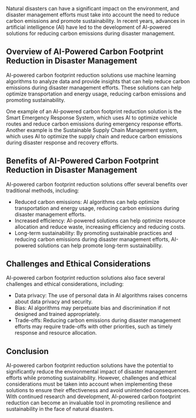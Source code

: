 
Natural disasters can have a significant impact on the environment, and disaster management efforts must take into account the need to reduce carbon emissions and promote sustainability. In recent years, advances in artificial intelligence (AI) have led to the development of AI-powered solutions for reducing carbon emissions during disaster management.

Overview of AI-Powered Carbon Footprint Reduction in Disaster Management
------------------------------------------------------------------------

AI-powered carbon footprint reduction solutions use machine learning algorithms to analyze data and provide insights that can help reduce carbon emissions during disaster management efforts. These solutions can help optimize transportation and energy usage, reducing carbon emissions and promoting sustainability.

One example of an AI-powered carbon footprint reduction solution is the Smart Emergency Response System, which uses AI to optimize vehicle routes and reduce carbon emissions during emergency response efforts. Another example is the Sustainable Supply Chain Management system, which uses AI to optimize the supply chain and reduce carbon emissions during disaster response and recovery efforts.

Benefits of AI-Powered Carbon Footprint Reduction in Disaster Management
------------------------------------------------------------------------

AI-powered carbon footprint reduction solutions offer several benefits over traditional methods, including:

* Reduced carbon emissions: AI algorithms can help optimize transportation and energy usage, reducing carbon emissions during disaster management efforts.
* Increased efficiency: AI-powered solutions can help optimize resource allocation and reduce waste, increasing efficiency and reducing costs.
* Long-term sustainability: By promoting sustainable practices and reducing carbon emissions during disaster management efforts, AI-powered solutions can help promote long-term sustainability.

Challenges and Ethical Considerations
-------------------------------------

AI-powered carbon footprint reduction solutions also face several challenges and ethical considerations, including:

* Data privacy: The use of personal data in AI algorithms raises concerns about data privacy and security.
* Bias: AI algorithms may perpetuate bias and discrimination if not designed and trained appropriately.
* Trade-offs: Reducing carbon emissions during disaster management efforts may require trade-offs with other priorities, such as timely response and resource allocation.

Conclusion
----------

AI-powered carbon footprint reduction solutions have the potential to significantly reduce the environmental impact of disaster management efforts while promoting sustainability. However, challenges and ethical considerations must be taken into account when implementing these solutions to ensure their effectiveness and avoid unintended consequences. With continued research and development, AI-powered carbon footprint reduction can become an invaluable tool in promoting resilience and sustainability in the face of natural disasters.
